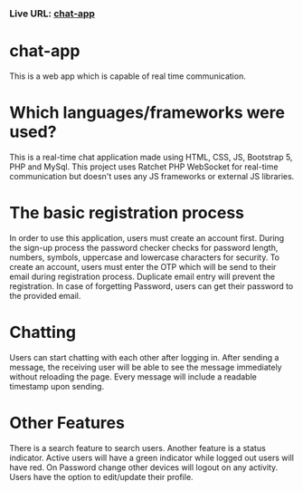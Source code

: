 ### Live URL: [chat-app](http://chat-app-php.000webhostapp.com/)

# chat-app
This is a web app which is capable of real time communication.

# Which languages/frameworks were used?
This is a real-time chat application made using HTML, CSS, JS, Bootstrap 5, PHP and MySql. This project uses Ratchet PHP WebSocket for real-time communication but doesn't uses any JS frameworks or external JS libraries.

# The basic registration process
In order to use this application, users must create an account first. During the sign-up process the password checker checks for password length, numbers, symbols, uppercase and lowercase characters for security. To create an account, users must enter the OTP which will be send to their email during registration process. Duplicate email entry will prevent the registration. In case of forgetting Password, users can get their password to the provided email.

# Chatting
Users can start chatting with each other after logging in. After sending a message, the receiving user will be able to see the message immediately without reloading the page. Every message will include a readable timestamp upon sending.

# Other Features
There is a search feature to search users. Another feature is a status indicator. Active users will have a green indicator while logged out users will have red. On Password change other devices will logout on any activity. Users have the option to edit/update their profile.
